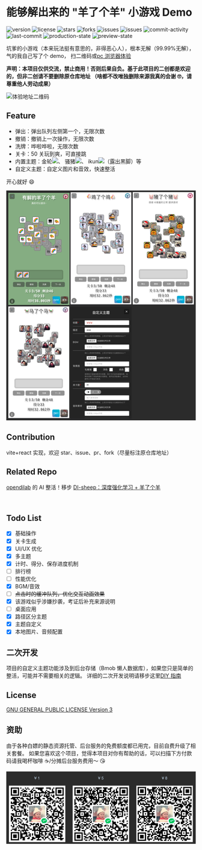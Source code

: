 # 能够解出来的 "羊了个羊" 小游戏 Demo

<p>
    <img src="https://img.shields.io/github/package-json/v/StreakingMan/solvable-sheep-game" alt="version"/>
    <img src="https://img.shields.io/github/license/StreakingMan/solvable-sheep-game" alt="license" />
    <img src="https://img.shields.io/github/stars/StreakingMan/solvable-sheep-game?style=social" alt="stars" />
    <img src="https://img.shields.io/github/forks/StreakingMan/solvable-sheep-game?style=social" alt="forks" />
    <img src="https://img.shields.io/github/issues-raw/StreaKingman/solvable-sheep-game" alt="issues" />
    <img src="https://img.shields.io/github/issues-closed-raw/StreaKingman/solvable-sheep-game" alt="issues" />
    <img src="https://img.shields.io/github/commit-activity/m/StreakingMan/solvable-sheep-game" alt="commit-activity" />
    <img src="https://img.shields.io/github/last-commit/StreakingMan/solvable-sheep-game" alt="last-commit" />
    <img src="https://img.shields.io/github/deployments/StreakingMan/solvable-sheep-game/Production?label=proccution%20state" alt="production-state" />
    <img src="https://img.shields.io/github/deployments/StreakingMan/solvable-sheep-game/Preview?label=preview%20state" alt="preview-state" />
</p>

坑爹的小游戏（本来玩法挺有意思的，非得恶心人），根本无解（99.99%无解），气的我自己写了个 demo，
扫二维码或<a href="https://solvable-sheep-game.streakingman.com/" target="_blank">pc 浏览器体验</a>

**声明：本项目仅供交流，禁止商用！否则后果自负。基于此项目的二创都是欢迎的，但非二创请不要删除原仓库地址
（啥都不改唯独删除来源我真的会谢 🙄️，请尊重他人劳动成果）**

<img src="qrcode.png" style="width: 250px;" alt="体验地址二维码">

## Feature

-   弹出：弹出队列左侧第一个，无限次数
-   撤销：撤销上一次操作，无限次数
-   洗牌：哗啦哗啦，无限次数
-   关卡：50 关玩到爽，可直接跳
-   内置主题：金轮<img style="width:36px" src="src/themes/jinlun/images/肌肉金轮1.png" />、
    骚猪<img style="width:36px" src="src/themes/pdd/images/1.png" />、
    ikun<img style="width:36px" src="src/themes/ikun/images/kun.png" />（露出黑脚）等
-   自定义主题：自定义图片和音效，快速整活

开心就好 😄

![previews.png](previews.png)

## Contribution

vite+react 实现，欢迎 star、issue、pr、fork（尽量标注原仓库地址）

## Related Repo

<a href="https://github.com/opendilab" target="_blank">opendilab</a> 的 AI 整活！移步
<a href="https://github.com/opendilab/DI-sheep" target="_blank">DI-sheep：深度强化学习 + 羊了个羊</a>

<img style="width:250px" src="https://github.com/opendilab/DI-sheep/raw/master/ui/public/demo.gif" alt="" />

## Todo List

-   [x] 基础操作
-   [x] 关卡生成
-   [x] UI/UX 优化
-   [x] 多主题
-   [x] 计时、得分、保存进度机制
-   [ ] 排行榜
-   [ ] 性能优化
-   [x] BGM/音效
-   [ ] ~~点击时的缓冲队列，优化交互动画效果~~
-   [x] 该游戏似乎涉嫌抄袭，考证后补充来源说明
-   [ ] 桌面应用
-   [x] 路径区分主题
-   [x] 主题自定义
-   [x] 本地图片、音频配置

## 二次开发

项目的自定义主题功能涉及到后台存储（Bmob 懒人数据库），如果您只是简单的整活，可能并不需要相关的逻辑。
详细的二次开发说明请移步这里[DIY 指南](/diy/README.md)

## License

[GNU GENERAL PUBLIC LICENSE Version 3](LICENSE.md)

## 资助

由于各种白嫖的静态资源托管、后台服务的免费额度都已用完，目前自费升级了相关套餐。
如果您喜欢这个项目，觉得本项目对你有帮助的话，可以扫描下方付款码请我喝杯咖啡 ☕️/分摊后台服务费用～ 😘

![wxQrCodes.png](wxQrCodes.png)
